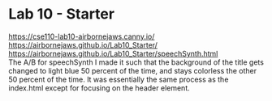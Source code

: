 # Lab 10 - Starter <br>
https://cse110-lab10-airbornejaws.canny.io/ <br>
https://airbornejaws.github.io/Lab10_Starter/ <br> 
https://airbornejaws.github.io/Lab10_Starter/speechSynth.html <br>
The A/B for speechSynth I made it such that the background of the title gets changed to light blue 50 percent of the time, and stays colorless the other 50 percent of the time. It was essentially the same process as the index.html except for focusing on the header element. 
